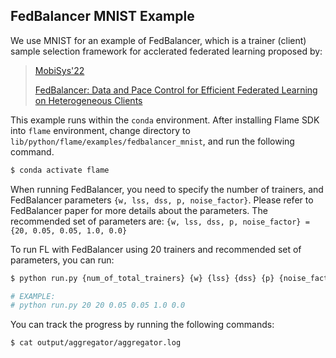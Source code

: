 ## FedBalancer MNIST Example

We use MNIST for an example of FedBalancer, which is a trainer (client) sample selection framework for acclerated federated learning proposed by:

> [MobiSys'22](https://www.sigmobile.org/mobisys/2022/)
>
> [FedBalancer: Data and Pace Control for Efficient Federated Learning on Heterogeneous Clients
](https://arxiv.org/abs/2201.01601)


This example runs within the `conda` environment.
After installing Flame SDK into `flame` environment, change directory to `lib/python/flame/examples/fedbalancer_mnist`, and run the following command.

```bash
$ conda activate flame
```

When running FedBalancer, you need to specify the number of trainers, and FedBalancer parameters `{w, lss, dss, p, noise_factor}`.
Please refer to FedBalancer paper for more details about the parameters.
The recommended set of parameters are: `{w, lss, dss, p, noise_factor} = {20, 0.05, 0.05, 1.0, 0.0}`

To run FL with FedBalancer using 20 trainers and recommended set of parameters, you can run:

```bash
$ python run.py {num_of_total_trainers} {w} {lss} {dss} {p} {noise_factor}

# EXAMPLE:
# python run.py 20 20 0.05 0.05 1.0 0.0
```

You can track the progress by running the following commands:

```bash
$ cat output/aggregator/aggregator.log
```

